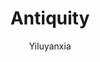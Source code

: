---
title: "Antiquity"
github: https://github.com/yiluyanxia/hexo-theme-antiquity
demo: http://yiluyanxia.site/
author: Yiluyanxia
ssg:
  - Hexo
cms:
  - No Cms
---